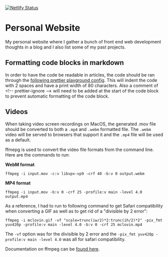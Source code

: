 [![Netlify Status](https://api.netlify.com/api/v1/badges/706d2e0c-095f-41f3-85aa-3f374f92686d/deploy-status)](https://app.netlify.com/sites/robertcooper/deploys)

# Personal Website

My personal website where I gather a bunch of front end web development thoughts in a blog and I also list some of my past projects.

## Formatting code blocks in markdown

In order to have the code be readable in articles, the code should be ran through the [following prettier playground config](https://prettier.io/playground/#N4Igxg9gdgLgprEAuEIA0IIAcYEtoDOyoAhgE5kQDuACuQkSiQG4S4Am6IARmSWAGs4MAMpZ+uKAHNkMMgFc4GABYwAtgBsA6stzwC4sHBEM9uZnoCeycASIZJBOGRg0+UtSWQAzEhqcYAFYEAB4AQnyCwiIkanAAMpJwPn4BIMEhIpJSGnAAivIQ8Cn+SiDiZE5kNjCWWHAEYGS4OFxYzbBaHDDKyAAcAAwY7RBOWnxYNu0NzszJGACOhfBu2IwgJAQAtFBwcOz7XGRwS7jHbiQeXki+pRhOariyCmUE2bkFRck3qWUwJNwuuwesgAEwYOQkXAabIAYQgak8Nig0HmIHkTgAKgDGLcnABffFAA). This will indent the code with 2 spaces and have a print width of 80 characters. Also a comment of \<!-- prettier-ignore --> will need to be added at the start of the code block to prevent automatic formatting of the code block.

## Videos

When taking video screen recordings on MacOS, the generated .mov file should be converted to both a `.mp4` and `.webm` formatted file. The `.webm` video will be served to browsers that support it and the `.mp4` file will be used as a default.

ffmepg is used to convert the video file formats from the command line. Here are the commands to run:

**WebM format**

```
ffmpeg -i input.mov -c:v libvpx-vp9 -crf 40 -b:v 0 output.webm
```

**MP4 format**

```
ffmpeg -i input.mov -b:v 0 -crf 25 -profile:v main -level 4.0 output.mp4
```

As a reference, I had to run to following command to get Safari compatibility when converting a GIF as well as to get rid of a "divisible by 2 error":

```
ffmpeg -i mclovin.gif -vf "scale=trunc(iw/2)*2:trunc(ih/2)*2" -pix_fmt yuv420p -profile:v main -level 4.0 -b:v 0 -crf 25 mclovin.mp4
```

The `-vf` option was for the divisible by 2 error and the `-pix_fmt yuv420p -profile:v main -level 4.0` was all for safari compatibility.

Documentation on ffmpeg can be [found here](https://ffmpeg.org/ffmpeg.html).

